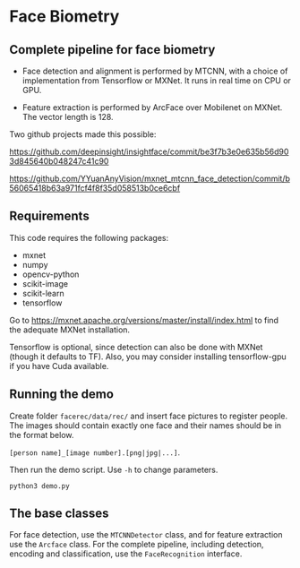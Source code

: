 # Face Biometry
## Complete pipeline for face biometry

- Face detection and alignment is performed by MTCNN, with a choice of implementation from Tensorflow or MXNet. It runs in real time on CPU or GPU.

- Feature extraction is performed by ArcFace over Mobilenet on MXNet. The vector length is 128.


Two github projects made this possible:


https://github.com/deepinsight/insightface/commit/be3f7b3e0e635b56d903d845640b048247c41c90

https://github.com/YYuanAnyVision/mxnet_mtcnn_face_detection/commit/b56065418b63a971fcf4f8f35d058513b0ce6cbf


## Requirements

This code requires the following packages:

- mxnet
- numpy
- opencv-python
- scikit-image
- scikit-learn
- tensorflow

Go to https://mxnet.apache.org/versions/master/install/index.html to find the adequate MXNet installation.

Tensorflow is optional, since detection can also be done with MXNet (though it defaults to TF). Also, you may consider installing tensorflow-gpu if you have Cuda available.

## Running the demo

Create folder `facerec/data/rec/` and insert face pictures to register people. The images should contain exactly one face and their names should be in the format below.

`[person name]_[image number].[png|jpg|...]`.

Then run the demo script. Use `-h` to change parameters.

`python3 demo.py`


## The base classes

For face detection, use the `MTCNNDetector` class, and for feature extraction use the `Arcface` class. For the complete pipeline, including detection, encoding and classification, use the `FaceRecognition` interface.



